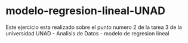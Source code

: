 # modelo-regresion-lineal-UNAD
Este ejercicio esta realizado sobre el punto numero 2 de la tarea 3 de la universidad UNAD - Analisis de Datos - modelo de regresion lineal

